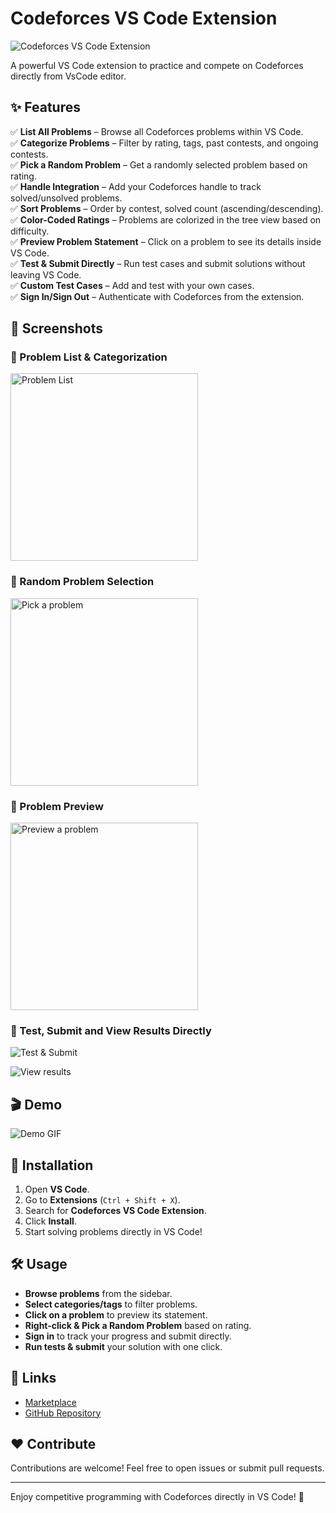 # Codeforces VS Code Extension

![Codeforces VS Code Extension](resources/docs/preview.png)

A powerful VS Code extension to practice and compete on Codeforces directly from VsCode editor.

## ✨ Features

✅ **List All Problems** – Browse all Codeforces problems within VS Code.  
✅ **Categorize Problems** – Filter by rating, tags, past contests, and ongoing contests.  
✅ **Pick a Random Problem** – Get a randomly selected problem based on rating.  
✅ **Handle Integration** – Add your Codeforces handle to track solved/unsolved problems.  
✅ **Sort Problems** – Order by contest, solved count (ascending/descending).  
✅ **Color-Coded Ratings** – Problems are colorized in the tree view based on difficulty.  
✅ **Preview Problem Statement** – Click on a problem to see its details inside VS Code.  
✅ **Test & Submit Directly** – Run test cases and submit solutions without leaving VS Code.  
✅ **Custom Test Cases** – Add and test with your own cases.  
✅ **Sign In/Sign Out** – Authenticate with Codeforces from the extension.  

## 📸 Screenshots

### 🌟 Problem List & Categorization

<img src="resources/docs/categorization.png" alt="Problem List" width="300" height="auto">

### 🎯 Random Problem Selection

<img src="resources/docs/pick-problem.png" alt="Pick a problem" width="300" height="auto">


### 📝 Problem Preview

<img src="resources/docs/preview-problem.png" alt="Preview a problem" width="300" height="auto">

### 🚀 Test, Submit and View Results Directly

![Test & Submit](resources/docs/test-submit.png)

![View results](resources/docs/submit.png)

## 🎬 Demo

![Demo GIF](https://your-image-url.com/demo.gif)

## 🚀 Installation

1. Open **VS Code**.
2. Go to **Extensions** (`Ctrl + Shift + X`).
3. Search for **Codeforces VS Code Extension**.
4. Click **Install**.
5. Start solving problems directly in VS Code!

## 🛠️ Usage

- **Browse problems** from the sidebar.
- **Select categories/tags** to filter problems.
- **Click on a problem** to preview its statement.
- **Right-click & Pick a Random Problem** based on rating.
- **Sign in** to track your progress and submit directly.
- **Run tests & submit** your solution with one click.

## 🔗 Links

- [Marketplace](https://marketplace.visualstudio.com/items?itemName=codewithsathya.vscode-codeforces)
- [GitHub Repository](https://github.com/codewithsathya/vscode-codeforces)

## ❤️ Contribute

Contributions are welcome! Feel free to open issues or submit pull requests.

---

Enjoy competitive programming with Codeforces directly in VS Code! 🚀
